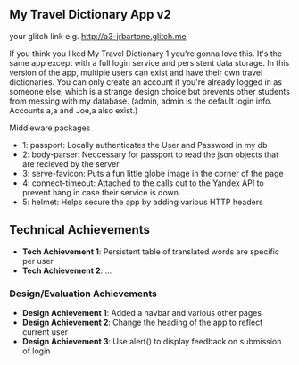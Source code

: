 
## My Travel Dictionary App v2

your glitch link e.g. http://a3-jrbartone.glitch.me

   If you think you liked My Travel Dictionary 1 you're gonna love this. It's the same app except with a full login service and persistent data storage. In this version of the app, multiple users can exist and have their
  own travel dictionaries. You can only create an account if you're already logged in as someone else, which is a strange design choice but prevents other students from messing with my database. (admin, admin is the
  default login info. Accounts a,a and Joe,a also exist.)  

Middleware packages
- 1: passport: Locally authenticates the User and Password in my db
- 2: body-parser: Neccessary for passport to read the json objects that are recieved by the server
- 3: serve-favicon: Puts a fun little globe image in the corner of the page
- 4: connect-timeout: Attached to the calls out to the Yandex API to prevent hang in case their service is down.
- 5: helmet: Helps secure the app by adding various HTTP headers

## Technical Achievements
- **Tech Achievement 1**: Persistent table of translated words are specific per user 
- **Tech Achievement 2**: ...

### Design/Evaluation Achievements
- **Design Achievement 1**: Added a navbar and various other pages
- **Design Achievement 2**: Change the heading of the app to reflect current user
- **Design Achievement 3**: Use alert() to display feedback on submission of login